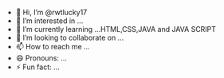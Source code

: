 - 👋 Hi, I’m @rwtlucky17
- 👀 I’m interested in ...
- 🌱 I’m currently learning ...HTML,CSS,JAVA and JAVA SCRIPT
- 💞️ I’m looking to collaborate on ...
- 📫 How to reach me ...
- 😄 Pronouns: ...
- ⚡ Fun fact: ...

<!---
rwtlucky17/rwtlucky17 is a ✨ special ✨ repository because its `README.md` (this file) appears on your GitHub profile.
You can click the Preview link to take a look at your changes.
--->
